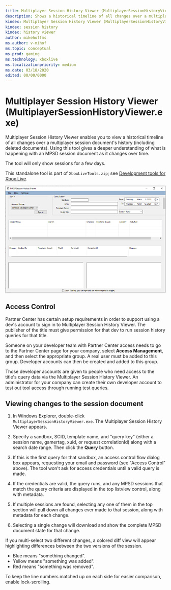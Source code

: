```yaml
---
title: Multiplayer Session History Viewer (MultiplayerSessionHistoryViewer.exe)
description: Shows a historical timeline of all changes over a multiplayer session document's history.
kindex: Multiplayer Session History Viewer (MultiplayerSessionHistoryViewer.exe)
kindex: session history
kindex: history viewer
author: mikehoffms
ms.author: v-mihof
ms.topic: conceptual
ms.prod: gaming
ms.technology: xboxlive
ms.localizationpriority: medium
ms.date: 03/18/2020
edited: 00/00/0000
---
```


# Multiplayer Session History Viewer (MultiplayerSessionHistoryViewer.exe)

Multiplayer Session History Viewer enables you to view a historical timeline of all changes over a multiplayer session document's history (including deleted documents).
Using this tool gives a deeper understanding of what is happening with an MPSD session document as it changes over time.

The tool will only show sessions for a few days.

This standalone tool is part of `XboxLiveTools.zip`; see [Development tools for Xbox Live](live-tools.md).

<!-- .chm: -->
<!-- ![MPSD Session History Viewer](../../../../../resources/gdk/secure/images/en-us/live/test-release/services-tools/live-mp-session-history-viewer-images/live-session-history-viewer.png) -->
<!-- dmc: -->
![MPSD Session History Viewer](live-mp-session-history-viewer-images/live-session-history-viewer.png)


## Access Control

Partner Center has certain setup requirements in order to support using a dev's account to sign in to Multiplayer Session History Viewer.
The publisher of the title must give permission for that dev to run session history queries for that title.

Someone on your developer team with Partner Center access needs to go to the Partner Center page for your company, select **Access Management**, and then select the appropriate group.
A real user must be added to this group.
Developer accounts can then be created and added to this group.

Those developer accounts are given to people who need access to the title's query data via the Multiplayer Session History Viewer.
An administrator for your company can create their own developer account to test out tool access through running test queries.


## Viewing changes to the session document

1. In Windows Explorer, double-click `MultiplayerSessionHistoryViewer.exe`. The Multiplayer Session History Viewer appears.

2. Specify a sandbox, SCID, template name, and "query key" (either a session name, gamertag, xuid, or request correlationId) along with a search date range.
   Then click the **Query** button.

3. If this is the first query for that sandbox, an access control flow dialog box appears, requesting your email and password (see "Access Control" above).
   The tool won't ask for access credentials until a valid query is made.

4. If the credentials are valid, the query runs, and any MPSD sessions that match the query criteria are displayed in the top listview control, along with metadata.

5. If multiple sessions are found, selecting any one of them in the top section will pull down all changes ever made to that session, along with metadata for each change.

6. Selecting a single change will download and show the complete MPSD document state for that change.

If you multi-select two different changes, a colored diff view will appear highlighting differences between the two versions of the session.
* Blue means "something changed".
* Yellow means "something was added".
* Red means "something was removed".

To keep the line numbers matched up on each side for easier comparison, enable lock-scrolling.
